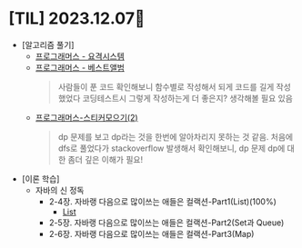 # [TIL] 2023.12.07📒

* [알고리즘 풀기]
  * [프로그래머스 - 요격시스템](https://github.com/elephant97/PROGRAMMERS/blob/main/Java/Level%202/%EC%9A%94%EA%B2%A9%EC%8B%9C%EC%8A%A4%ED%85%9C.java)
  * [프로그래머스 - 베스트앨범](https://github.com/elephant97/PROGRAMMERS/blob/main/Java/Level%203/%EB%B2%A0%EC%8A%A4%ED%8A%B8%EC%95%A8%EB%B2%94.java)
    > 사람들이 푼 코드 확인해보니 함수별로 작성해서 되게 코드를 길게 작성했었다 코딩테스트시 그렇게 작성하는게 더 좋은지? 생각해볼 필요 있음
  * [프로그래머스-스티커모으기(2)](https://github.com/elephant97/PROGRAMMERS/blob/main/Java/Level%203/%EC%8A%A4%ED%8B%B0%EC%BB%A4%EB%AA%A8%EC%9C%BC%EA%B8%B0(2).java)
    > dp 문제를 보고 dp라는 것을 한번에 알아차리지 못하는 것 같음. 처음에 dfs로 풀었다가 stackoverflow 발생해서 확인해보니, dp 문제
    > dp에 대한 좀더 깊은 이해가 필요!
* [이론 학습]
  * 자바의 신 정독
    * 2-4장. 자바랭 다음으로 많이쓰는 애들은 컬랙션-Part1(List)(100%)
      * [List](../JavaStudy/List.md)
    * 2-5장. 자바랭 다음으로 많이쓰는 애들은 컬랙션-Part2(Set과 Queue)
    * 2-6장. 자바랭 다음으로 많이쓰는 애들은 컬랙션-Part3(Map)
